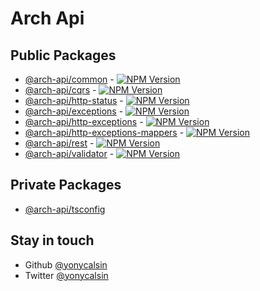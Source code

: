 # Arch Api

## Public Packages

- [@arch-api/common](https://github.com/yonycalsin/arch-api/tree/main/packages/common) - [![NPM Version](https://img.shields.io/npm/v/@arch-api/common)](https://www.npmjs.com/package/@arch-api/common)
- [@arch-api/cqrs](https://github.com/yonycalsin/arch-api/tree/main/packages/cqrs) - [![NPM Version](https://img.shields.io/npm/v/@arch-api/cqrs)](https://www.npmjs.com/package/@arch-api/cqrs)
- [@arch-api/http-status](https://github.com/yonycalsin/arch-api/tree/main/packages/http-status) - [![NPM Version](https://img.shields.io/npm/v/@arch-api/http-status)](https://www.npmjs.com/package/@arch-api/http-status)
- [@arch-api/exceptions](https://github.com/yonycalsin/arch-api/tree/main/packages/exceptions) - [![NPM Version](https://img.shields.io/npm/v/@arch-api/exceptions)](https://www.npmjs.com/package/@arch-api/exceptions)
- [@arch-api/http-exceptions](https://github.com/yonycalsin/arch-api/tree/main/packages/http-exceptions) - [![NPM Version](https://img.shields.io/npm/v/@arch-api/http-exceptions)](https://www.npmjs.com/package/@arch-api/http-exceptions)
- [@arch-api/http-exceptions-mappers](https://github.com/yonycalsin/arch-api/tree/main/packages/http-exceptions-mappers) - [![NPM Version](https://img.shields.io/npm/v/@arch-api/http-exceptions-mappers)](https://www.npmjs.com/package/@arch-api/http-exceptions-mappers)
- [@arch-api/rest](https://github.com/yonycalsin/arch-api/tree/main/packages/rest) - [![NPM Version](https://img.shields.io/npm/v/@arch-api/rest)](https://www.npmjs.com/package/@arch-api/rest)
- [@arch-api/validator](https://github.com/yonycalsin/arch-api/tree/main/packages/validator) - [![NPM Version](https://img.shields.io/npm/v/@arch-api/validator)](https://www.npmjs.com/package/@arch-api/validator)

## Private Packages

- [@arch-api/tsconfig](https://github.com/yonycalsin/arch-api/tree/main/packages/tsconfig)

## Stay in touch

- Github [@yonycalsin](https://github.com/yonycalsin)
- Twitter [@yonycalsin](https://twitter.com/yonycalsin)
